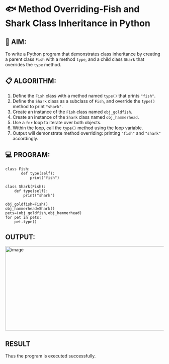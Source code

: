 # 🐟 Method Overriding-Fish and Shark Class Inheritance in Python

## 🧠 AIM:
To write a Python program that demonstrates class inheritance by creating a parent class `Fish` with a method `type`, and a child class `Shark` that overrides the `type` method.

## 📋 ALGORITHM:

1. Define the `Fish` class with a method named `type()` that prints `"fish"`.
2. Define the `Shark` class as a subclass of `Fish`, and override the `type()` method to print `"shark"`.
3. Create an instance of the `Fish` class named `obj_goldfish`.
4. Create an instance of the `Shark` class named `obj_hammerhead`.
5. Use a `for` loop to iterate over both objects.
6. Within the loop, call the `type()` method using the loop variable.
7. Output will demonstrate method overriding: printing `"fish"` and `"shark"` accordingly.

## 💻 PROGRAM:
```
class Fish:
       def type(self):
           print("fish")

class Shark(Fish):
	def type(self):
	    print("shark")

obj_goldfish=Fish()
obj_hammerhead=Shark()
pets=(obj_goldfish,obj_hammerhead)
for pet in pets:
    pet.type()
```
## OUTPUT:
<img width="1209" height="268" alt="image" src="https://github.com/user-attachments/assets/4bb6edf6-d8de-46f9-913a-0c2d014fef4d" />


## RESULT
Thus the program is executed successfully.
